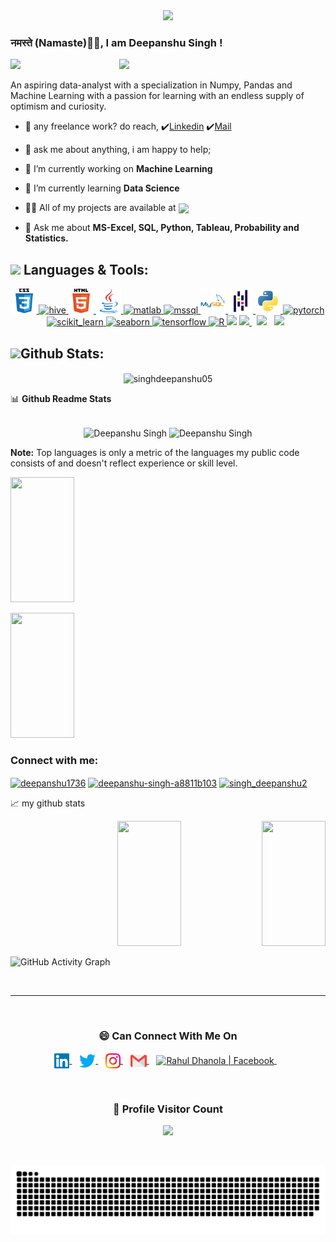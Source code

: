 <div id="header" align="center">
  <img src="https://aryng.com/assets/img/ani2.gif" width="400"/>
</div>


### नमस्ते (Namaste)🙏🏻, I am Deepanshu Singh !
<img align='right' src="https://media3.giphy.com/media/3oKIPEqDGUULpEU0aQ/giphy.gif?cid=ecf05e47938u2686ztgnyxevl2ujamfey64zvg1o0udsinkd&rid=giphy.gif&ct=g" width="330">

<img src="https://readme-typing-svg.herokuapp.com?lines= Data+Analyst; & center=true & width=400&height=50">


<br />

An aspiring data-analyst with a specialization in Numpy, Pandas and Machine Learning with a passion for learning with an endless supply of optimism and curiosity.


- 💼 any freelance work? do reach, ✔️[Linkedin](https://www.linkedin.com/in/deepanshu-singh-a8811b103/)
✔️[Mail](https://mail.google.com/mail/u/0/?view=cm&fs=1&to=singh.deepanshu1736@gmail.com.com&su=SUBJECT&body=BODY&tf=1)
- 💬 ask me about anything, i am happy to help;
 
- 🔭 I’m currently working on **Machine Learning**

- 🌱 I’m currently learning **Data Science**

- 👨‍💻 All of my projects are available at    <a href = "https://github.com/singhdeepanshu05?tab=repositories"><img src = "https://cdn-icons-png.flaticon.com/512/25/25231.png" height="25px" align = "Center"/></a>

- 💬 Ask me about **MS-Excel, SQL, Python, Tableau, Probability and Statistics.**

<h2 dir="auto"><img src="https://camo.githubusercontent.com/b429fd0344f4072885b19923f824d4616893261e9d7cc2afb62f85224caca070/68747470733a2f2f6d656469612e67697068792e636f6d2f6d656469612f6a32704f476547594b65327843434b7766692f67697068792e676966" width="40" data-animated-image="" </a> <strong>Languages &amp; Tools:</strong></h2>

<p align="center"><a href="https://www.w3schools.com/css/" target="_blank" rel="noreferrer"> <img src="https://raw.githubusercontent.com/devicons/devicon/master/icons/css3/css3-original-wordmark.svg" alt="css3" width="40" height="40"/> </a> <a href="https://hive.apache.org/" target="_blank" rel="noreferrer"> <img src="https://www.vectorlogo.zone/logos/apache_hive/apache_hive-icon.svg" alt="hive" width="40" height="40"/> </a> <a href="https://www.w3.org/html/" target="_blank" rel="noreferrer"> <img src="https://raw.githubusercontent.com/devicons/devicon/master/icons/html5/html5-original-wordmark.svg" alt="html5" width="40" height="40"/> </a> <a href="https://www.java.com" target="_blank" rel="noreferrer"> <img src="https://raw.githubusercontent.com/devicons/devicon/master/icons/java/java-original.svg" alt="java" width="40" height="40"/> </a> <a href="https://www.mathworks.com/" target="_blank" rel="noreferrer"> <img src="https://upload.wikimedia.org/wikipedia/commons/2/21/Matlab_Logo.png" alt="matlab" width="40" height="40"/> </a> <a href="https://www.microsoft.com/en-us/sql-server" target="_blank" rel="noreferrer"> <img src="https://www.svgrepo.com/show/303229/microsoft-sql-server-logo.svg" alt="mssql" width="40" height="40"/> </a> <a href="https://www.mysql.com/" target="_blank" rel="noreferrer"> <img src="https://raw.githubusercontent.com/devicons/devicon/master/icons/mysql/mysql-original-wordmark.svg" alt="mysql" width="40" height="40"/> </a> <a href="https://pandas.pydata.org/" target="_blank" rel="noreferrer"> <img src="https://raw.githubusercontent.com/devicons/devicon/2ae2a900d2f041da66e950e4d48052658d850630/icons/pandas/pandas-original.svg" alt="pandas" width="40" height="40"/> </a> <a href="https://www.python.org" target="_blank" rel="noreferrer"> <img src="https://raw.githubusercontent.com/devicons/devicon/master/icons/python/python-original.svg" alt="python" width="40" height="40"/> </a> <a href="https://pytorch.org/" target="_blank" rel="noreferrer"> <img src="https://www.vectorlogo.zone/logos/pytorch/pytorch-icon.svg" alt="pytorch" width="40" height="40"/> </a> <a href="https://scikit-learn.org/" target="_blank" rel="noreferrer"> <img src="https://upload.wikimedia.org/wikipedia/commons/0/05/Scikit_learn_logo_small.svg" alt="scikit_learn" width="40" height="40"/> </a> <a href="https://seaborn.pydata.org/" target="_blank" rel="noreferrer"> <img src="https://seaborn.pydata.org/_images/logo-mark-lightbg.svg" alt="seaborn" width="40" height="40"/> </a> <a href="https://www.tensorflow.org" target="_blank" rel="noreferrer"> <img src="https://www.vectorlogo.zone/logos/tensorflow/tensorflow-icon.svg" alt="tensorflow" width="40" height="40"/> 
<img alt="R" src="https://image.pngaaa.com/764/1525764-middle.png" height="25px" />
<a href="https://www.tableau.com/" target="_blank"> <img src="https://img.icons8.com/color/48/000000/tableau-software.png"/></a> 
    </a> <a style="padding-right:8px;" href="https://www.microsoft.com/en-in/microsoft-365/excel" target="_blank"><img src="https://img.icons8.com/fluency/48/000000/microsoft-excel-2019.png"/> </a>
    <a style="padding-right:8px;" href="https://www.microsoft.com/en-us/microsoft-365/powerpoint" target="_blank"> <img src="https://img.icons8.com/color/48/000000/microsoft-powerpoint-2019--v1.png"/></a>
    <a style="padding-right:8px;" href="https://www.microsoft.com/en-us/microsoft-365/word" target="_blank"> <img src="https://img.icons8.com/ios-filled/50/000000/ms-word.png"/></a></p>


<h2 dir="auto"><img src="https://camo.githubusercontent.com/6324b8a2d7c4e78c6271e5bdb479001f501fe1108cdd4a0563d5b08758feb0c4/68747470733a2f2f6d656469612e67697068792e636f6d2f6d656469612f5a434e36463346416b7773794f47553252532f67697068792e676966" width="60" data-animated-image="" <strong>Github Stats:</strong></h2>


<p align="center"><img align="center" src="https://github-readme-streak-stats.herokuapp.com/?user=singhdeepanshu05&theme=black-ice&hide_border=true&stroke=0000&background=060A0CD0" alt="singhdeepanshu05" /></p>

<summary><g-emoji class="g-emoji" alias="bar_chart" fallback-src="https://github.githubassets.com/images/icons/emoji/unicode/1f4ca.png">📊</g-emoji> <b>Github Readme Stats</b></summary>
 <br>
 <p align="center" dir="auto"><img width="430" align="center" src="https://github-readme-stats.vercel.app/api?username=singhdeepanshu05&show_icons=true&count_private=true&theme=react&hide_border=true&bg_color=0D1117" alt="Deepanshu Singh" >
 <img align="center" src="https://github-readme-stats.vercel.app/api/top-langs?username=singhdeepanshu05&langs_count=8&count_private=true&layout=compact&theme=react&hide_border=true&bg_color=0D1117" alt="Deepanshu Singh" /></p>
  <b>Note:</b> Top languages is only a metric of the languages my public code consists of and doesn't reflect experience or skill level.
</details>
<p>
<img height= "200px" width ="45%" src="https://github-readme-stats.vercel.app/api?username=singhdeepanshu05&theme=black-ice&show_icons=true&include_all_commits=true" /></p>

<img height= "200px" width ="45%" src="https://github-readme-stats.vercel.app/api/top-langs/?username=singhdeepanshu05&theme=black&layout=compact" />
<h3 align="left">Connect with me:</h3>
<p align="left">
<a href="https://twitter.com/deepanshu1736" target="blank"><img align="center" src="https://raw.githubusercontent.com/rahuldkjain/github-profile-readme-generator/master/src/images/icons/Social/twitter.svg" alt="deepanshu1736" height="30" width="40" /></a>
<a href="https://linkedin.com/in/deepanshu-singh-a8811b103" target="blank"><img align="center" src="https://raw.githubusercontent.com/rahuldkjain/github-profile-readme-generator/master/src/images/icons/Social/linked-in-alt.svg" alt="deepanshu-singh-a8811b103" height="30" width="40" /></a>
<a href="https://www.hackerrank.com/singh_deepanshu2" target="blank"><img align="center" src="https://raw.githubusercontent.com/rahuldkjain/github-profile-readme-generator/master/src/images/icons/Social/hackerrank.svg" alt="singh_deepanshu2" height="30" width="40" /></a>
</p>

📈 my github stats

<p align="right"> 
        <img height= "200px" width ="45%" src="https://github-readme-stats.vercel.app/api?username=singhdeepanshu05&theme=react&show_icons=true&include_all_commits=true" />
        <img height= "200px" width ="45%" src="https://github-readme-stats.vercel.app/api/top-langs/?username=singhdeepanshu05&theme=react&layout=compact" />
 </p>



![GitHub Activity Graph](https://activity-graph.herokuapp.com/graph?username=DHANOLA&bg_color=000000&color=4fff67&line=4fff67&point=ffffff&area=true&hide_border=true)  </p>








 <br> 
 
 <hr>
 
 <br>

  <div align="center">
  <h3><b>😄 Can Connect With Me On</b></h3>
  </div>
<p align="center">
<a href="https://www.linkedin.com/in/dhanola/" target="_blank">
  <img align="center" alt="Rahul Dhanola | Linkedin" width="24px" src="https://github.com/SatYu26/SatYu26/blob/master/Assets/Linkedin.svg" />
</a> &nbsp;&nbsp;
<a href="https://twitter.com/_DHANOLA" target="_blank">
  <img align="center" alt="Rahul Dhanola | Twitter" width="26px" src="https://github.com/SatYu26/SatYu26/blob/master/Assets/Twitter.svg" />
</a> &nbsp;&nbsp;
<a href="https://www.instagram.com/rahul_dhanola/" target="_blank">
  <img align="center" alt="Rahul Dhanola | Instagram" width="24px" src="https://github.com/SatYu26/SatYu26/blob/master/Assets/Instagram.svg" />
</a> &nbsp;&nbsp;
<a href="mailto:rahuldhanola31@gmail.com" >
  <img align="center" alt="Rahul Dhanola | Gmail" width="26px" src="https://github.com/SatYu26/SatYu26/blob/master/Assets/Gmail.svg" />
</a> &nbsp;&nbsp;
<a href="https://www.facebook.com/profile.php?id=100013628134596">
    <img align="center" alt="Rahul Dhanola | Facebook" width="24px" src="https://upload.wikimedia.org/wikipedia/en/thumb/0/04/Facebook_f_logo_%282021%29.svg/100px-Facebook_f_logo_%282021%29.svg.png" />
</a> &nbsp;&nbsp;
<p>
  
<br>
  
<div align=center>
  <h3><b>📍 Profile Visitor Count</b></h3>
</div>
    
<!-- retro visitor counter -->  
<p align="center" >   
  <img src="https://profile-counter.glitch.me/DHANOLA/count.svg" />  
</p>
   
  
  
  
  
  
  
  
  
  
  
  
  
  <br>
  <p align="center">
  <img src="https://github.com/DHANOLA/DHANOLA/raw/output/github-contribution-grid-snake.svg" alt="snake"></center>
</p>

